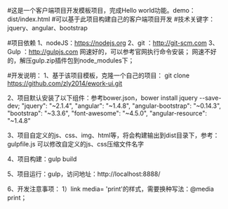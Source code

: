 #这是一个客户端项目开发模板项目，完成Hello world功能。demo：dist/index.html
#可以基于此项目构建自己的客户端项目开发
#技术关键字：jquery、angular、bootstrap

#项目依赖
1、nodeJS：https://nodejs.org
2、git   ：http://git-scm.com
3、Gulp  ：http://gulpjs.com
网速好的，可以参考官网执行命令安装；
网速不好的，解压gulp.zip插件包到node_modules下；

#开发说明：
1、基于该项目模板，克隆一个自己的项目：
git clone https://github.com/zly2014/ework-ui.git

2、项目默认安装了以下组件：参考bower.json，bower install jquery --save-dev;
    "jquery": "~2.1.4",
    "angular": "~1.4.8",
    "angular-bootstrap": "~0.14.3",
    "bootstrap": "~3.3.6",
    "font-awesome": "~4.5.0",
    "angular-resource": "~1.4.8"

3、项目自定义的js、css、img、html等，将会构建输出到dist目录下，参考：gulpfile.js
可以修改自定义的js、css压缩文件名字

4、项目构建：gulp build

5、项目运行：gulp，访问地址：http://localhost:8888/

6、开发注意事项：
1）link media= 'print'的样式，需要换种写法：@media print；





